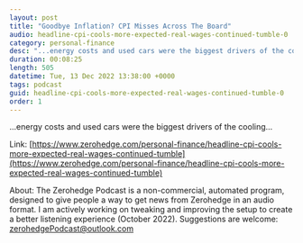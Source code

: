 ```yaml
---
layout: post
title: "Goodbye Inflation? CPI Misses Across The Board"
audio: headline-cpi-cools-more-expected-real-wages-continued-tumble-0
category: personal-finance
desc: "...energy costs and used cars were the biggest drivers of the cooling..."
duration: 00:08:25
length: 505
datetime: Tue, 13 Dec 2022 13:38:00 +0000
tags: podcast
guid: headline-cpi-cools-more-expected-real-wages-continued-tumble-0
order: 1
---
```

...energy costs and used cars were the biggest drivers of the cooling...

Link: [https://www.zerohedge.com/personal-finance/headline-cpi-cools-more-expected-real-wages-continued-tumble](https://www.zerohedge.com/personal-finance/headline-cpi-cools-more-expected-real-wages-continued-tumble)

About: The Zerohedge Podcast is a non-commercial, automated program, designed to give people a way to get news from Zerohedge in an audio format.  I am actively working on tweaking and improving the setup to create a better listening experience (October 2022).  Suggestions are welcome: [zerohedgePodcast@outlook.com](mailto:zerohedgePodcast@outlook.com)